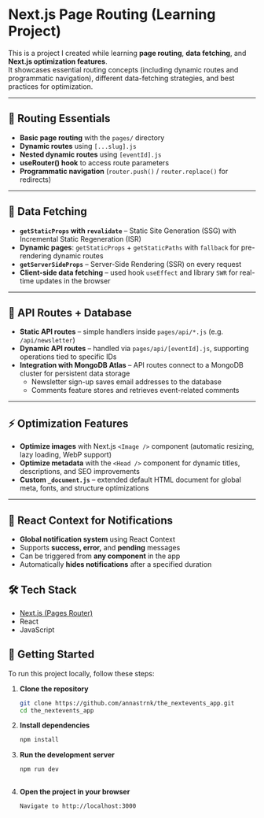 # Next.js Page Routing (Learning Project)

This is a project I created while learning **page routing**, **data fetching**, and **Next.js optimization features**.  
It showcases essential routing concepts (including dynamic routes and programmatic navigation), different data-fetching strategies, and best practices for optimization.

---

## 🚏 Routing Essentials

- **Basic page routing** with the `pages/` directory  
- **Dynamic routes** using `[...slug].js`  
- **Nested dynamic routes** using `[eventId].js`  
- **useRouter() hook** to access route parameters  
- **Programmatic navigation** (`router.push()` / `router.replace()` for redirects)  

---

## 📡 Data Fetching

- **`getStaticProps` with `revalidate`** – Static Site Generation (SSG) with Incremental Static Regeneration (ISR)  
- **Dynamic pages**: `getStaticProps` + `getStaticPaths` with `fallback` for pre-rendering dynamic routes  
- **`getServerSideProps`** – Server-Side Rendering (SSR) on every request  
- **Client-side data fetching** – used hook `useEffect` and library `SWR` for real-time updates in the browser  

---

## 🔌 API Routes + Database

- **Static API routes** – simple handlers inside `pages/api/*.js` (e.g. `/api/newsletter`)  
- **Dynamic API routes** – handled via `pages/api/[eventId].js`, supporting operations tied to specific IDs  
- **Integration with MongoDB Atlas** – API routes connect to a MongoDB cluster for persistent data storage  
  - Newsletter sign-up saves email addresses to the database  
  - Comments feature stores and retrieves event-related comments  

---

## ⚡ Optimization Features

- **Optimize images** with Next.js `<Image />` component (automatic resizing, lazy loading, WebP support)  
- **Optimize metadata** with the `<Head />` component for dynamic titles, descriptions, and SEO improvements  
- **Custom `_document.js`** – extended default HTML document for global meta, fonts, and structure optimizations  

---

## 🔔 React Context for Notifications

- **Global notification system** using React Context
- Supports **success, error,** and **pending** messages
- Can be triggered from **any component** in the app
- Automatically **hides notifications** after a specified duration


## 🛠️ Tech Stack

- [Next.js (Pages Router)](https://nextjs.org/docs/pages)  
- React  
- JavaScript  

## 🚀 Getting Started

To run this project locally, follow these steps:

1. **Clone the repository**  
   ```bash
   git clone https://github.com/annastrnk/the_nextevents_app.git
   cd the_nextevents_app

2. **Install dependencies**
   ```bash
   npm install

3. **Run the development server**
   ```bash
   npm run dev
      
3. **Open the project in your browser**
    ```bash
    Navigate to http://localhost:3000